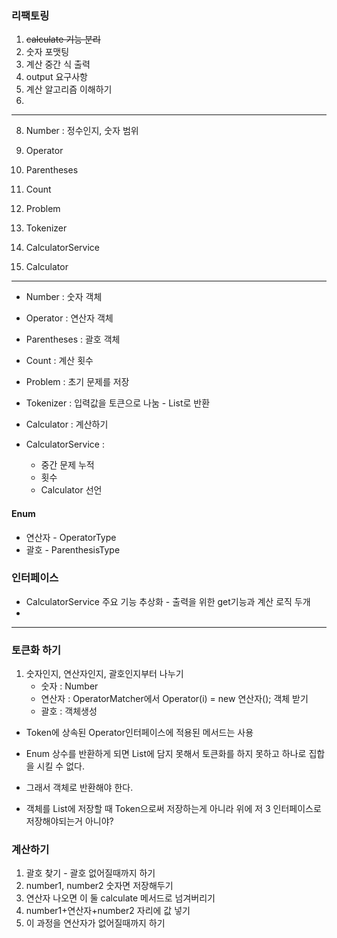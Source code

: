 ### 리팩토링
1. ~~calculate 기능 분리~~
2. 숫자 포맷팅
3. 계산 중간 식 출력
3. output 요구사항
4. 계산 알고리즘 이해하기
5. 



---
8. Number : 정수인지, 숫자 범위
2. Operator
3. Parentheses
4. Count

5. Problem
6. Tokenizer

7. CalculatorService
8. Calculator



---
- Number : 숫자 객체
- Operator  : 연산자 객체
- Parentheses : 괄호 객체
- Count : 계산 횟수

- Problem : 초기 문제를 저장
- Tokenizer : 입력값을 토큰으로 나눔 - List<T>로 반환

- Calculator : 계산하기
- CalculatorService :
  - 중간 문제 누적
  - 횟수
  - Calculator 선언

#### Enum
- 연산자 - OperatorType
- 괄호 - ParenthesisType

### 인터페이스
- CalculatorService 주요 기능 추상화 - 출력을 위한 get기능과 계산 로직 두개
- 

---
### 토큰화 하기
1. 숫자인지, 연산자인지, 괄호인지부터 나누기
   - 숫자 : Number
   - 연산자 : OperatorMatcher에서 Operator(i) = new 연산자(); 객체 받기
   - 괄호 : 객체생성
- Token에 상속된 Operator인터페이스에 적용된 메서드는 사용

- Enum 상수를 반환하게 되면 List<T>에 담지 못해서 토큰화를 하지 못하고 하나로 집합을 시킬 수 없다.
- 그래서 객체로 반환해야 한다.
- 객체를 List<Token>에 저장할 때 Token으로써 저장하는게 아니라 위에 저 3 인터페이스로 저장해야되는거 아니야?

### 계산하기
1. 괄호 찾기 - 괄호 없어질때까지 하기
2. number1, number2 숫자면 저장해두기
3. 연산자 나오면 이 둘 calculate 메서드로 넘겨버리기
4. number1+연산자+number2 자리에 값 넣기
5. 이 과정을 연산자가 없어질때까지 하기